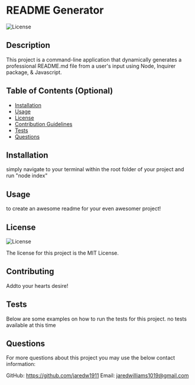 
  # README Generator
  
  ![License](https://img.shields.io/badge/license-MIT-blue)
      

  ## Description 
  This project is a command-line application that dynamically generates a professional README.md file from a user's input using Node, Inquirer package, & Javascript.

  ## Table of Contents (Optional)

  * [Installation](#installation)
  * [Usage](#usage)
  * [License](#license)
  * [Contribution Guidelines](#contributing)
  * [Tests](#tests)
  * [Questions](#questions)


  ## Installation
  simply navigate to your terminal within the root folder of your project and run "node index"
    
  ## Usage 
  to create an awesome readme for your even awesomer project!

  
  ## License
  
  ![License](https://img.shields.io/badge/license-MIT-blue)
      
  The license for this project is the MIT License.
    

  ## Contributing
  Addto your hearts desire!

  ## Tests
  Below are some examples on how to run the tests for this project.
  no tests available at this time

  ## Questions
  For more questions about this project you may use the below contact information:

  GitHub: https://github.com/jaredw1911
  Email: jaredwilliams1019@gmail.com
